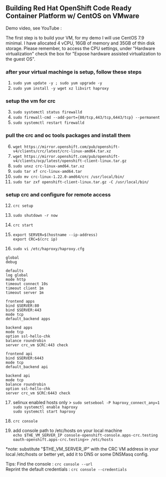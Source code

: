 ## Building Red Hat OpenShift Code Ready Container Platform w/ CentOS on VMware

Demo video, see YouTube :

The first step is to build your VM, for my demo I will use CentOS 7.9 minimal. I have allocated 4 vCPU, 16GB of memory and 35GB of thin disk storage. Please remember, to access the CPU settings, under "Hardware virtualization" check the box for "Expose hardware assisted virtualization to the guest OS".

### after your virtual machinge is setup, follow these steps
1. `sudo yum update -y ; sudo yum upgrade -y`
2. `sudo yum install -y wget xz libvirt haproxy`

### setup the vm for crc
3. `sudo systemctl status firewalld`
4. `sudo firewall-cmd --add-port={80/tcp,443/tcp,6443/tcp} --permanent`
5. `sudo systemctl restart firewalld`

### pull the crc and oc tools packages and install them
6. `wget https://mirror.openshift.com/pub/openshift-v4/clients/crc/latest/crc-linux-amd64.tar.xz`
7. `wget https://mirror.openshift.com/pub/openshift-v4/clients/ocp/latest/openshift-client-linux.tar.gz`
8. `sudo unxz crc-linux-amd64.tar.xz`
9. `sudo tar xf crc-linux-amd64.tar`
10. `sudo mv crc-linux-1.22.0-amd64/crc /usr/local/bin/`
11. `sudo tar zxf openshift-client-linux.tar.gz -C /usr/local/bin/`

### setup crc and configure for remote access
12. `crc setup`
13. `sudo shutdown -r now`
14. `crc start`

15. `export SERVER=$(hostname --ip-address)` \
    `export CRC=$(crc ip)`

16. `sudo vi /etc/haproxy/haproxy.cfg`
```
global
debug

defaults
log global
mode http
timeout connect 10s
timeout client 1m
timeout server 1m

frontend apps
bind $SERVER:80
bind $SERVER:443
mode tcp
default_backend apps

backend apps
mode tcp
option ssl-hello-chk
balance roundrobin
server crc_vm $CRC:443 check

frontend api
bind $SERVER:6443
mode tcp
default_backend api

backend api
mode tcp
balance roundrobin
option ssl-hello-chk
server crc_vm $CRC:6443 check
```
17. selinux enabled hosts only > `sudo setsebool -P haproxy_connect_any=1` \
    `sudo systemctl enable haproxy`\
    `sudo systemctl start haproxy`

18. `crc console`

19. add console path to /etc/hosts on your local machine \
`echo $THE_VM_SERVER_IP console-openshift-console.apps-crc.testing oauth-openshift.apps-crc.testing>> /etc/hosts`

*note: substitute "$THE_VM_SERVER_IP" with the CRC VM address in your local /etc/hosts or better yet, add it to DNS or some DNSMasq config.

Tips: 
Find the console : `crc console --url` \
Reprint the default credentials : `crc console --credentials`